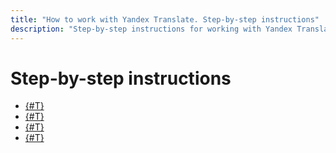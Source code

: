 ```yaml
---
title: "How to work with Yandex Translate. Step-by-step instructions"
description: "Step-by-step instructions for working with Yandex Translate. From the article you will learn how to translate text, how you can improve the accuracy of translation. We will tell you in detail about the definition of the text language and supported languages."
---
```


# Step-by-step instructions

- [{#T}](translate.md)
- [{#T}](better-quality.md)
- [{#T}](detect.md)
- [{#T}](list.md)

